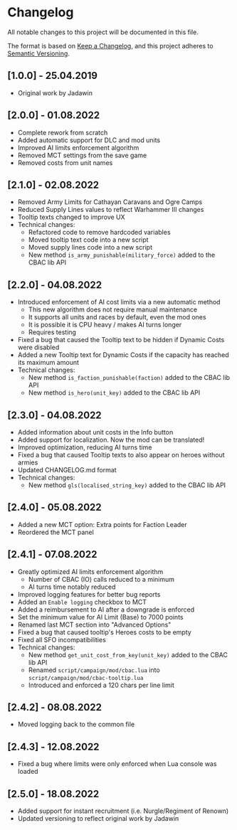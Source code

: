 # Changelog

All notable changes to this project will be documented in this file.

The format is based on [Keep a Changelog](https://keepachangelog.com/en/1.0.0/),
and this project adheres to [Semantic Versioning](https://semver.org/spec/v2.0.0.html).

## [1.0.0] - 25.04.2019

- Original work by Jadawin

## [2.0.0] - 01.08.2022

- Complete rework from scratch
- Added automatic support for DLC and mod units
- Improved AI limits enforcement algorithm
- Removed MCT settings from the save game
- Removed costs from unit names

## [2.1.0] - 02.08.2022

- Removed Army Limits for Cathayan Caravans and Ogre Camps
- Reduced Supply Lines values to reflect Warhammer III changes
- Tooltip texts changed to improve UX
- Technical changes:
  - Refactored code to remove hardcoded variables
  - Moved tooltip text code into a new script
  - Moved supply lines code into a new script
  - New method `is_army_punishable(military_force)` added to the CBAC lib API

## [2.2.0] - 04.08.2022

- Introduced enforcement of AI cost limits via a new automatic method
  - This new algorithm does not require manual maintenance
  - It supports all units and races by default, even the mod ones
  - It is possible it is CPU heavy / makes AI turns longer
  - Requires testing
- Fixed a bug that caused the Tooltip text to be hidden if Dynamic Costs were disabled
- Added a new Tooltip text for Dynamic Costs if the capacity has reached its maximum amount
- Technical changes:
  - New method `is_faction_punishable(faction)` added to the CBAC lib API
  - New method `is_hero(unit_key)` added to the CBAC lib API

## [2.3.0] - 04.08.2022

- Added information about unit costs in the Info button
- Added support for localization. Now the mod can be translated!
- Improved optimization, reducing AI turns time
- Fixed a bug that caused Tooltip texts to also appear on heroes without armies
- Updated CHANGELOG.md format
- Technical changes:
  - New method `gls(localised_string_key)` added to the CBAC lib API

## [2.4.0] - 05.08.2022

- Added a new MCT option: Extra points for Faction Leader
- Reordered the MCT panel

## [2.4.1] - 07.08.2022

- Greatly optimized AI limits enforcement algorithm
  - Number of CBAC (IO) calls reduced to a minimum
  - AI turns time notably reduced
- Improved logging features for better bug reports
- Added an `Enable logging` checkbox to MCT
- Added a reimbursement to AI after a downgrade is enforced
- Set the minimum value for AI Limit (Base) to 7000 points
- Renamed last MCT section into "Advanced Options"
- Fixed a bug that caused tooltip's Heroes costs to be empty
- Fixed all SFO incompatibilities
- Technical changes:
  - New method `get_unit_cost_from_key(unit_key)` added to the CBAC lib API
  - Renamed `script/campaign/mod/cbac.lua` into `script/campaign/mod/cbac-tooltip.lua`
  - Introduced and enforced a 120 chars per line limit

## [2.4.2] - 08.08.2022

- Moved logging back to the common file

## [2.4.3] - 12.08.2022

- Fixed a bug where limits were only enforced when Lua console was loaded

## [2.5.0] - 18.08.2022

- Added support for instant recruitment (i.e. Nurgle/Regiment of Renown)
- Updated versioning to reflect original work by Jadawin
